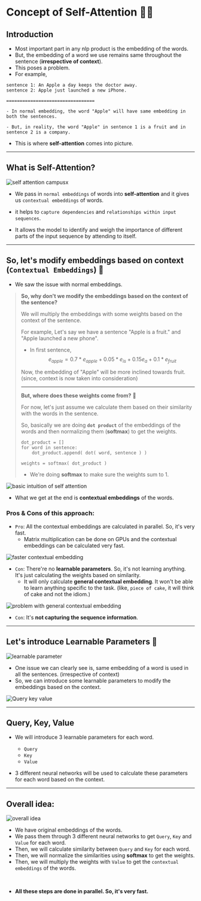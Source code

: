 # Concept of Self-Attention 🧘🏻

## Introduction

- Most important part in any nlp product is the embedding of the words.
- But, the embedding of a word we use remains same throughout the sentence (**irrespective of context**).
- This poses a problem.
- For example,
```
sentence 1: An Apple a day keeps the doctor away.
sentence 2: Apple just launched a new iPhone.

=================================

- In normal embedding, the word "Apple" will have same embedding in both the sentences.

- But, in reality, the word "Apple" in sentence 1 is a fruit and in sentence 2 is a company.
```

- This is where **self-attention** comes into picture.

---

## What is Self-Attention?

![self attention campusx](../assets/self-attention-campusx.png)

- We pass in `normal embeddings` of words into **self-attention** and it gives us `contextual embeddings` of words.

- it helps to `capture dependencies` and `relationships within input sequences`.

- It allows the model to identify and weigh the importance of different parts of the input sequence by attending to itself.

---

## So, let's modify embeddings based on context  (`Contextual Embeddings`) 🤔

- We saw the issue with normal embeddings.
> **So, why don't we modify the embeddings based on the context of the sentence?**
>
> We will multiply the embeddings with some weights based on the context of the sentence.
>
> For example, Let's say we have a sentence "Apple is a fruit." and "Apple launched a new phone".
> - In first sentence, $$ e_{apple} = 0.7 * e_{apple} + 0.05 * e_{is} + 0.15 e_{a} + 0.1 * e_{fruit} $$
> 
> Now, the embedding of "Apple" will be more inclined towards fruit. (since, context is now taken into consideration)
> 
> ---
>
> **But, where does these weights come from?** 🤔
> 
> For now, let's just assume we calculate them based on their similarity with the words in the sentence.
>
> So, basically we are doing **`dot product`** of the embeddings of the words and then normalizing them (**softmax**) to get the weights.
>
> ```
> dot_product = []
> for word in sentence:
>     dot_product.append( dot( word, sentence ) )
>
> weights = softmax( dot_product )
> ```
> - We're doing **softmax** to make sure the weights sum to 1.

![basic intuition of self attention](../assets/basic-intuition-attention.png)

- What we get at the end is **contextual embeddings** of the words.

### Pros & Cons of this approach:

- `Pro`: All the contextual embeddings are calculated in parallel. So, it's very fast.
  - Matrix multiplication can be done on GPUs and the contextual embeddings can be calculated very fast.

![faster contextual embedding](../assets/faster-contextual-embedding.png)

- `Con`: There're no **learnable parameters**. So, it's not learning anything. It's just calculating the weights based on similarity.
  - It will only calculate **general contextual embedding**. It won't be able to learn anything specific to the task. (like, `piece of cake`, it will think of cake and not the idiom.)

![problem with general contextual embedding](../assets/general-contextual-embedding.png)

- `Con`: It's **not capturing the sequence information**.

---

## Let's introduce Learnable Parameters 🧠

![learnable parameter](../assets/learnable-parameter.png)

- One issue we can clearly see is, same embedding of a word is used in all the sentences. (irrespective of context)
- So, we can introduce some learnable parameters to modify the embeddings based on the context.

![Query key value](../assets/query-key-value.png)

---

## Query, Key, Value

- We will introduce 3 learnable parameters for each word.
    - `Query`
    - `Key`
    - `Value`

- 3 different neural networks will be used to calculate these parameters for each word based on the context.

---

## Overall idea:

![overall idea](../assets/overall-idea.png)

- We have original embeddings of the words.
- We pass them through 3 different neural networks to get `Query`, `Key` and `Value` for each word.
- Then, we will calculate similarity between `Query` and `Key` for each word.
- Then, we will normalize the similarities using **softmax** to get the weights.
- Then, we will multiply the weights with `Value` to get the `contextual embeddings` of the words.

<br/>

- **All these steps are done in parallel. So, it's very fast.**